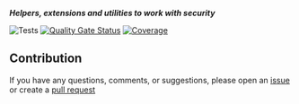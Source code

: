 ***Helpers, extensions and utilities to work with security***

![Tests](https://github.com/TechNobre/PowerUtils.Security/actions/workflows/test-project.yml/badge.svg)
[![Quality Gate Status](https://sonarcloud.io/api/project_badges/measure?project=TechNobre_PowerUtils.Security&metric=alert_status)](https://sonarcloud.io/summary/new_code?id=TechNobre_PowerUtils.Security)
[![Coverage](https://sonarcloud.io/api/project_badges/measure?project=TechNobre_PowerUtils.Security&metric=coverage)](https://sonarcloud.io/summary/new_code?id=TechNobre_PowerUtils.Security)



## Contribution

If you have any questions, comments, or suggestions, please open an [issue](https://github.com/TechNobre/PowerUtils.Security/issues/new/choose) or create a [pull request](https://github.com/TechNobre/PowerUtils.Security/compare)
